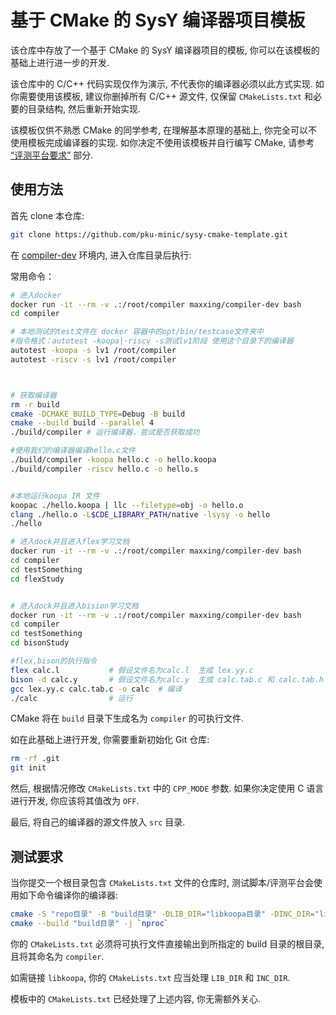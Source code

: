 # 基于 CMake 的 SysY 编译器项目模板

该仓库中存放了一个基于 CMake 的 SysY 编译器项目的模板, 你可以在该模板的基础上进行进一步的开发.

该仓库中的 C/C++ 代码实现仅作为演示, 不代表你的编译器必须以此方式实现. 如你需要使用该模板, 建议你删掉所有 C/C++ 源文件, 仅保留 `CMakeLists.txt` 和必要的目录结构, 然后重新开始实现.

该模板仅供不熟悉 CMake 的同学参考, 在理解基本原理的基础上, 你完全可以不使用模板完成编译器的实现. 如你决定不使用该模板并自行编写 CMake, 请参考 [“评测平台要求”](#评测平台要求) 部分.

## 使用方法

首先 clone 本仓库:

```sh
git clone https://github.com/pku-minic/sysy-cmake-template.git
```

在 [compiler-dev](https://github.com/pku-minic/compiler-dev) 环境内, 进入仓库目录后执行:

常用命令：
```sh
# 进入docker
docker run -it --rm -v .:/root/compiler maxxing/compiler-dev bash
cd compiler

# 本地测试的test文件在 docker 容器中的opt/bin/testcase文件夹中
#指令格式：autotest -koopa|-riscv -s测试lv1阶段 使用这个目录下的编译器
autotest -koopa -s lv1 /root/compiler
autotest -riscv -s lv1 /root/compiler



```
```sh

# 获取编译器
rm -r build
cmake -DCMAKE_BUILD_TYPE=Debug -B build
cmake --build build --parallel 4
./build/compiler # 运行编译器，尝试是否获取成功

#使用我们的编译器编译hello.c文件
./build/compiler -koopa hello.c -o hello.koopa
./build/compiler -riscv hello.c -o hello.s


#本地运行koopa IR 文件
koopac ./hello.koopa | llc --filetype=obj -o hello.o
clang ./hello.o -L$CDE_LIBRARY_PATH/native -lsysy -o hello
./hello


```

```sh
# 进入dock并且进入flex学习文档
docker run -it --rm -v .:/root/compiler maxxing/compiler-dev bash
cd compiler
cd testSomething
cd flexStudy


# 进入dock并且进入bision学习文档
docker run -it --rm -v .:/root/compiler maxxing/compiler-dev bash
cd compiler
cd testSomething
cd bisonStudy

#flex,bison的执行指令
flex calc.l           # 假设文件名为calc.l  生成 lex.yy.c
bison -d calc.y       # 假设文件名为calc.y  生成 calc.tab.c 和 calc.tab.h
gcc lex.yy.c calc.tab.c -o calc  # 编译
./calc                # 运行

```
CMake 将在 `build` 目录下生成名为 `compiler` 的可执行文件.

如在此基础上进行开发, 你需要重新初始化 Git 仓库:

```sh
rm -rf .git
git init
```

然后, 根据情况修改 `CMakeLists.txt` 中的 `CPP_MODE` 参数. 如果你决定使用 C 语言进行开发, 你应该将其值改为 `OFF`.

最后, 将自己的编译器的源文件放入 `src` 目录.

## 测试要求

当你提交一个根目录包含 `CMakeLists.txt` 文件的仓库时, 测试脚本/评测平台会使用如下命令编译你的编译器:

```sh
cmake -S "repo目录" -B "build目录" -DLIB_DIR="libkoopa目录" -DINC_DIR="libkoopa头文件目录"
cmake --build "build目录" -j `nproc`
```

你的 `CMakeLists.txt` 必须将可执行文件直接输出到所指定的 build 目录的根目录, 且将其命名为 `compiler`.

如需链接 `libkoopa`, 你的 `CMakeLists.txt` 应当处理 `LIB_DIR` 和 `INC_DIR`.

模板中的 `CMakeLists.txt` 已经处理了上述内容, 你无需额外关心.

